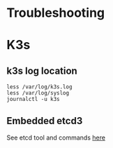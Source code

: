 # Troubleshooting

# K3s

## k3s log location
```
less /var/log/k3s.log
less /var/log/syslog
journalctl -u k3s
```
## Embedded etcd3

See etcd tool and commands [here](https://gist.github.com/superseb/0c06164eef5a097c66e810fe91a9d408)